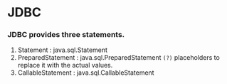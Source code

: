 # JDBC
### JDBC provides three statements.
1. Statement : java.sql.Statement
2. PreparedStatement : java.sql.PreparedStatement
    `(?)` placeholders to replace it with the actual values.
3. CallableStatement : java.sql.CallableStatement